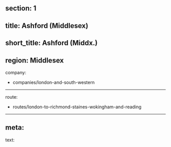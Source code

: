 section: 1
----
title: Ashford (Middlesex)
----
short_title: Ashford (Middx.)
----
region: Middlesex
----
company:
- companies/london-and-south-western
----
route:
- routes/london-to-richmond-staines-wokingham-and-reading
----
meta: 
----
text: 
